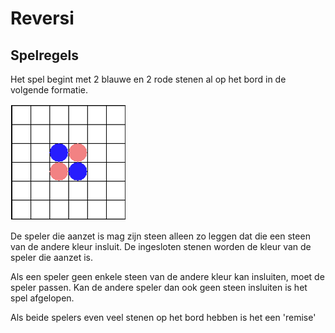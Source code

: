 # Reversi
## Spelregels
Het spel begint met 2 blauwe en 2 rode stenen al op het bord in de volgende formatie.

![Bordspel hier](readme/start-spel.png)

De speler die aanzet is mag zijn steen alleen zo leggen dat die een steen van de andere kleur insluit. De ingesloten stenen worden de kleur van de speler die aanzet is.

Als een speler geen enkele steen van de andere kleur kan insluiten, moet de speler passen. Kan de andere speler dan ook geen steen insluiten is het spel afgelopen.

Als beide spelers even veel stenen op het bord hebben is het een 'remise'
